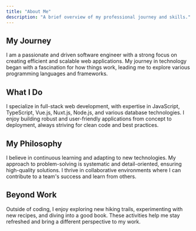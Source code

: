 ```yaml
---
title: "About Me"
description: "A brief overview of my professional journey and skills."
---
```


## My Journey

I am a passionate and driven software engineer with a strong focus on creating efficient and scalable web applications. My journey in technology began with a fascination for how things work, leading me to explore various programming languages and frameworks.

## What I Do

I specialize in full-stack web development, with expertise in JavaScript, TypeScript, Vue.js, Nuxt.js, Node.js, and various database technologies. I enjoy building robust and user-friendly applications from concept to deployment, always striving for clean code and best practices.

## My Philosophy

I believe in continuous learning and adapting to new technologies. My approach to problem-solving is systematic and detail-oriented, ensuring high-quality solutions. I thrive in collaborative environments where I can contribute to a team's success and learn from others.

## Beyond Work

Outside of coding, I enjoy exploring new hiking trails, experimenting with new recipes, and diving into a good book. These activities help me stay refreshed and bring a different perspective to my work.